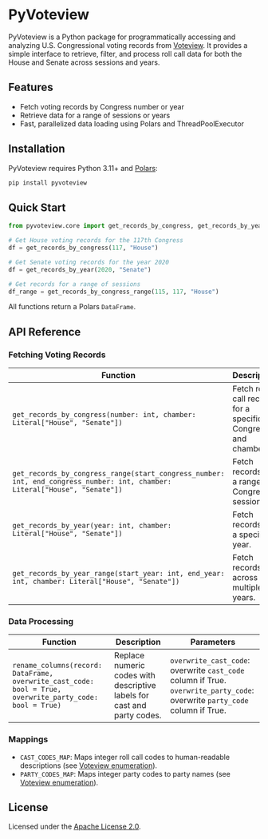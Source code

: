 # PyVoteview

PyVoteview is a Python package for programmatically accessing and analyzing U.S. Congressional voting records from [Voteview](https://voteview.com/). It provides a simple interface to retrieve, filter, and process roll call data for both the House and Senate across sessions and years.

## Features

- Fetch voting records by Congress number or year
- Retrieve data for a range of sessions or years
- Fast, parallelized data loading using Polars and ThreadPoolExecutor


## Installation

PyVoteview requires Python 3.11+ and [Polars](https://pola.rs/):

```sh
pip install pyvoteview
```

## Quick Start

```python
from pyvoteview.core import get_records_by_congress, get_records_by_year

# Get House voting records for the 117th Congress
df = get_records_by_congress(117, "House")

# Get Senate voting records for the year 2020
df = get_records_by_year(2020, "Senate")

# Get records for a range of sessions
df_range = get_records_by_congress_range(115, 117, "House")
```

All functions return a Polars `DataFrame`.

## API Reference

### Fetching Voting Records

| Function | Description | Returns |
|----------|-------------|---------|
| `get_records_by_congress(number: int, chamber: Literal["House", "Senate"])` | Fetch roll call records for a specific Congress and chamber. | Polars `DataFrame` |
| `get_records_by_congress_range(start_congress_number: int, end_congress_number: int, chamber: Literal["House", "Senate"])` | Fetch records for a range of Congress sessions. | Polars `DataFrame` |
| `get_records_by_year(year: int, chamber: Literal["House", "Senate"])` | Fetch records for a specific year. | Polars `DataFrame` |
| `get_records_by_year_range(start_year: int, end_year: int, chamber: Literal["House", "Senate"])` | Fetch records across multiple years. | Polars `DataFrame` |

### Data Processing

| Function | Description | Parameters |
|----------|-------------|------------|
| `rename_columns(record: DataFrame, overwrite_cast_code: bool = True, overwrite_party_code: bool = True)` | Replace numeric codes with descriptive labels for cast and party codes. | `overwrite_cast_code`: overwrite `cast_code` column if True.<br>`overwrite_party_code`: overwrite `party_code` column if True. |

### Mappings

- `CAST_CODES_MAP`: Maps integer roll call codes to human-readable descriptions
  (see [Voteview enumeration](https://voteview.com/articles/data_help_votes)).
- `PARTY_CODES_MAP`: Maps integer party codes to party names (see [Voteview enumeration](https://voteview.com/articles/data_help_parties)).


## License

Licensed under the [Apache License 2.0](LICENSE).
